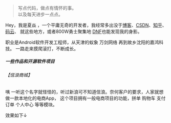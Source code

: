 > 写点代码，做点有情怀的事。  
> 以及每天进步一点点。

Hey，我是夏焱 ，一个平庸无奇的开发者，我经常多出没于[博客](https://xiayan24.github.io/)、[CSDN](https://blog.csdn.net/MacaoPark)、[知乎](==)、[码云](https://gitee.com/xia_yan)、 就这些地方，或者800W勇士聚集地 [DNF](https://dnf.qq.com/)也能发现我的身影。

职业是Android软件开发工程师，从天津的蚁象 万剑网络 再到故乡沈阳的嘉鸿科技。 一路走来摸爬滚打，不断成长。  

##### 一些作品和开源软件项目 

###### 【信浪商城】

咦 一听这个名字就怪怪的，听过新浪可不知道信浪。奈何客户的要求，人家就想做一款本地化的电商App， 这个项目拥有一般电商项目的功能，拼单 购物车 支付 订单 个人中心 等等模块。

效果如下↓

<html>
	<head>
		<meta charset="UTF-8">
		<title></title>
		<style>
			.divCls{
		        align: center;
				border: 20px solid white;
				float: left;
			}
			
			.cle{
				clear: both;
			}
		</style>
	</head>
	<body>
		<div class="divCls"><img src="http://povg8qsbd.bkt.clouddn.com/xla.jpg" height="460" width="260" ></div>
		<div class="divCls"><img src="http://povg8qsbd.bkt.clouddn.com/xlb.jpg" height="460" width="260" ></div>
		
		<div class="cle"></div>
		<div class="divCls"><img src="http://povg8qsbd.bkt.clouddn.com/xlc.jpg" height="460" width="260" ></div>
		<div class="divCls"><img src="http://povg8qsbd.bkt.clouddn.com/xld.jpg" height="460" width="260" ></div>
		<div class="cle"></div>
		<div class="divCls"><img src="http://povg8qsbd.bkt.clouddn.com/xlf.jpg" height="460" width="260" ></div>
		<div class="divCls"><img src="http://povg8qsbd.bkt.clouddn.com/xlz.png" height="460" width="260" ></div>
		<div class="cle"></div>
	</body>
</html>

这个项目网络请求框架是okhttp3网络请求，三方分享SharSDK 地图高德导航 三方支付，仿照淘宝的购物车功能，外卖模块仿照饿了么把商品加入口袋。后台是Java 再处理三方支付的时候，不用处理二次签名很舒心。 这个项目最糟心的就是懒加载的处理，解决途径就是在视图已经初始化，视图对用户可见的时候处理。 （当视图初始化并且对用户可见的时候真正的加载数据）

###### 【荞行健】

甲方是一个做汽车坐垫的厂家，做个电商项目我觉得他们想做的是网络营销，毕竟现公司的主要业务就是网络营销。虽然我不接触市场部，但是他们给我的感觉应该很赚钱。有机会要接触接触。言归正传，这个项目依旧是个电商项目，与我之前开发的[信浪]App 它要多一些内容，比如积分抽奖，还有一些应甲方要求对接另一个乙方的手环aar，等等。

效果如下↓
<html>
	<head>
		<meta charset="UTF-8">
		<title></title>
		<style>
			.divCls{
		        align: center;
				border: 20px solid white;
				float: left;
			}
			
			.cle{
				clear: both;
			}
		</style>
	</head>
	<body>
		<div class="divCls"><img src="http://povg8qsbd.bkt.clouddn.com/qxja.jpg" height="460" width="260" ></div>
		<div class="divCls"><img src="http://povg8qsbd.bkt.clouddn.com/qxjb.jpg" height="460" width="260" ></div>
		<div class="cle"></div>
		<div class="divCls"><img src="http://povg8qsbd.bkt.clouddn.com/qxjc.jpg" height="460" width="260" ></div>
		<div class="divCls"><img src="http://povg8qsbd.bkt.clouddn.com/qxjd.jpg" height="460" width="260" ></div>
		<div class="cle"></div>
		<div class="divCls"><img src="http://povg8qsbd.bkt.clouddn.com/qxje.jpg" height="460" width="260" ></div>
		<div class="divCls"><img src="http://povg8qsbd.bkt.clouddn.com/qxjf.jpg" height="460" width="260" ></div>
		<div class="cle"></div>
		<div class="divCls"><img src="http://povg8qsbd.bkt.clouddn.com/qxjg.jpg" height="460" width="260" ></div>
		<div class="divCls"><img src="http://povg8qsbd.bkt.clouddn.com/qxjh.jpg" height="460" width="260" ></div>
		<div class="cle"></div>
		<div class="divCls"><img src="http://povg8qsbd.bkt.clouddn.com/qxji.jpg" height="460" width="260" ></div>
		<div class="divCls"><img src="http://povg8qsbd.bkt.clouddn.com/qxjl.jpg" height="460" width="260" ></div>
		<div class="cle"></div>
		<div class="divCls"><img src="http://povg8qsbd.bkt.clouddn.com/qxjm.jpg" height="460" width="260" ></div>
		<div class="divCls"><img src="http://povg8qsbd.bkt.clouddn.com/zz.png" height="460" width="260" ></div>
		<div class="cle"></div>
	</body>
</html>

开发的时候很匆忙，网络请求框架用的是鸿洋大神封装的okhttp网络请求框架，例如三方支付，微信分享 QQ分享，百度地图定位 腾讯的Bugly 就不往上凑数了...优秀的效果就是自己写了个换头像的依赖库，还有那个积分转盘的实现。
现在Android主流的框架就是 Mvp+Retrofit+dagger2+RxAndroid，一直没有时间去学习。身边一些好朋友的框架是MVVM，自从回东北之后，不知道为何基本没有时间学习，项目排的太紧，电商项目基本1个半月就要交工。交付完马上进入下一个项目。。。

###### 【聚合口袋】

这个是我个人所写练习时所写的一款项目，项目中运用了一些我个人认为比较好的效果，以及实现了一些比较不错的功能，例如扫码功能,天气功能,视频播放等等 

效果如下↓
 

<html>
	<head>
		<meta charset="UTF-8">
		<title></title>
		<style>
			.divCls{
		        align: center;
				border: 20px solid white;
				float: left;
			}
			
			.cle{
				clear: both;
			}
		</style>
	</head>
	<body>
		<div class="divCls"><img src="http://povg8qsbd.bkt.clouddn.com/jha.jpg" height="460" width="260" ></div>
		<div class="divCls"><img src="http://povg8qsbd.bkt.clouddn.com/jhb.jpg" height="460" width="260" ></div>
		
		<div class="cle"></div>
		<div class="divCls"><img src="http://povg8qsbd.bkt.clouddn.com/jhc.jpg" height="460" width="260" ></div>
		<div class="divCls"><img src="http://povg8qsbd.bkt.clouddn.com/jhd.jpg" height="460" width="260" ></div>
		<div class="cle"></div>
		<div class="divCls"><img src="http://povg8qsbd.bkt.clouddn.com/jhe.jpg" height="460" width="260" ></div>
		<div class="divCls"><img src="http://povg8qsbd.bkt.clouddn.com/jhf.jpg" height="460" width="260" ></div>
		<div class="cle"></div>
		<div class="divCls"><img src="http://povg8qsbd.bkt.clouddn.com/jhg.jpg" height="460" width="260" ></div>
		<div class="divCls"><img src="http://povg8qsbd.bkt.clouddn.com/jhh.png" height="460" width="260" ></div>
		<div class="cle"></div>
		<div class="divCls"><img src="http://povg8qsbd.bkt.clouddn.com/jhi.jpg" height="460" width="260" ></div>
		<div class="divCls"><img src="http://povg8qsbd.bkt.clouddn.com/jhj.jpg" height="460" width="260" ></div>
		<div class="cle"></div>
		<div class="divCls"><img src="http://povg8qsbd.bkt.clouddn.com/jhk.jpg" height="460" width="260" ></div>
		<div class="divCls"><img src="http://povg8qsbd.bkt.clouddn.com/jhz.jpg" height="460" width="260" ></div>
		<div class="cle"></div>
		
	</body>
</html>

项目中整体的网络请求是Okhttp3，适配的框架则是鸿洋大神的适配框架Autolayout，黄油刀省去了大量的findViewbyID，适配器框架BaseRecycleViewAdapterHelper让我爱不释手。 视频播放框架采用的是jiecao，还有好多就不一一叙述了。 这个项目我已经把它开源了[地址](https://gitee.com/xia_yan/aggregated_news)

###### 扫码下载地址

<div align="center" >
<img src="http://povg8qsbd.bkt.clouddn.com/jhx.png" height="560" width="260" >

</div>


##### Talks





